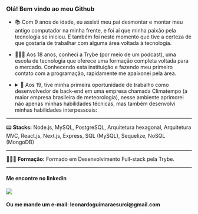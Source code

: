 ###  Olá! Bem vindo ao meu Github

- 📚 Com 9 anos de idade, eu assisti meu pai desmontar e montar meu antigo computador na minha frente, e foi aí que minha paixão pela tecnologia se iniciou. E também foi neste momento que tive a certeza de que gostaria de trabalhar com alguma área voltada à tecnologia.

- 👩🏻‍🎓 Aos 18 anos, conheci a Trybe (por meio de um podcast), uma escola de tecnologia que oferece uma formação completa voltada para o mercado. Conhecendo esta instituição e fazendo meu primeiro contato com a programação, rapidamente me apaixonei pela área.
 
- <details><summary>💼 Aos 19, tive minha primeira oportunidade de trabalho como desenvolvedor de back-end em uma empresa chamada Climatempo (a maior empresa brasileira de meteorologia), nesse ambiente aprimorei não apenas minhas habilidades técnicas, mas também desenvolvi minhas habilidades interpessoais:</summary>
   <details open>
    
    <summary> <b>Principais soft skills desenvolvidas</b> </summary>

    - Produtividade
      - Fazendo cursos, e aplicando diariamente conceitos aprendidos, como:
        - Ordem de prioridades entre tarefas à serem realizadas, das mais importantes às tarefas que não causariam dependências
        - Organização, fazendo com que eu consiga planejar e distribuir melhor meu tempo, sempre definindo prioridades e facilitando até mesmo minha tomada de decisões já que minha organização me proporciona clareza
    - Comunicação
      - Aprimorando tanto diariamente em daily meetings/standup meetings quanto também em apresentações
         - Apresentação feita sobre uma visão geral básica da ferramenta SonarCloud para outros desenvolvedores da Climatempo de vários times
         - Apresentação feita para todas as equipes da Climatempo, onde falei sobre atualizações de um produto novo que estava trabalhando
    - Adaptabilidade/Resiliência
      - Diversas vezes trabalhando em diferentes produtso com diferentes ferramentas e linguagens de programação
    - Trabalho em equipe com pair programming
    - Resolução de problemas
  </details>

   <details open>
    
    <summary> <b>Principais hard skills desenvolvidas</b> </summary>
  
    - Node.js, Javascript/Typescript
    - Python (com scripts de migração de dados entre bancos de dados com diferentes estruturas)
    - Arquitetura de microsserviços com BFF utilizando Arquitetura Hexagonal, fazendo conexão entre micros serviços com gRPC, e serviços de mensageria como RabbitMQ
    - Manutenção em serviços legados utilizando versões antigas de PHP e Javascript Vanilla
    - PostgreSQL e Knex (low-level ORM)
    - Integração com o GCP Bucket por meio de bibliotecas do próprio GCP
  </details>
</details>
<hr>

📟 <b>Stacks:</b> Node.js, MySQL, PostgreSQL, Arquitetura hexagonal, Arquitetura MVC, React.js, Next.js, Express, SQL (MySQL), Sequelize, NoSQL (MongoDB)

<hr>

👩🏻‍🎓 <b>Formação:</b> Formado em Desenvolvimento Full-stack pela Trybe.

<hr>
<h4> Me encontre no linkedin</h4>
<div><a href="https://www.linkedin.com/in/leonardoozx" target="_blank"><img src="https://img.shields.io/badge/-LinkedIn-%230077B5?style=for-the-badge&logo=linkedin&logoColor=white" target="_blank" ></a>  </div>

<h4> Ou me mande um e-mail: leonardoguimaraesurci@gmail.com</h4>

 
